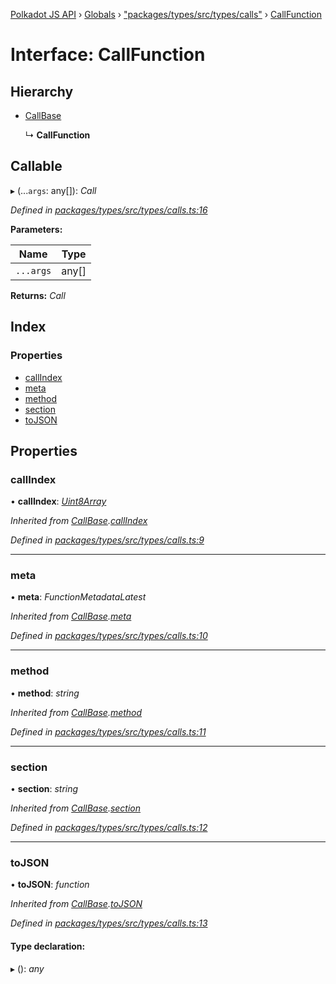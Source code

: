 [Polkadot JS API](../README.md) › [Globals](../globals.md) › ["packages/types/src/types/calls"](../modules/_packages_types_src_types_calls_.md) › [CallFunction](_packages_types_src_types_calls_.callfunction.md)

# Interface: CallFunction

## Hierarchy

* [CallBase](_packages_types_src_types_calls_.callbase.md)

  ↳ **CallFunction**

## Callable

▸ (...`args`: any[]): *Call*

*Defined in [packages/types/src/types/calls.ts:16](https://github.com/polkadot-js/api/blob/533f9ce249/packages/types/src/types/calls.ts#L16)*

**Parameters:**

Name | Type |
------ | ------ |
`...args` | any[] |

**Returns:** *Call*

## Index

### Properties

* [callIndex](_packages_types_src_types_calls_.callfunction.md#callindex)
* [meta](_packages_types_src_types_calls_.callfunction.md#meta)
* [method](_packages_types_src_types_calls_.callfunction.md#method)
* [section](_packages_types_src_types_calls_.callfunction.md#section)
* [toJSON](_packages_types_src_types_calls_.callfunction.md#tojson)

## Properties

###  callIndex

• **callIndex**: *[Uint8Array](../classes/_packages_types_src_codec_raw_.raw.md#static-uint8array)*

*Inherited from [CallBase](_packages_types_src_types_calls_.callbase.md).[callIndex](_packages_types_src_types_calls_.callbase.md#callindex)*

*Defined in [packages/types/src/types/calls.ts:9](https://github.com/polkadot-js/api/blob/533f9ce249/packages/types/src/types/calls.ts#L9)*

___

###  meta

• **meta**: *FunctionMetadataLatest*

*Inherited from [CallBase](_packages_types_src_types_calls_.callbase.md).[meta](_packages_types_src_types_calls_.callbase.md#meta)*

*Defined in [packages/types/src/types/calls.ts:10](https://github.com/polkadot-js/api/blob/533f9ce249/packages/types/src/types/calls.ts#L10)*

___

###  method

• **method**: *string*

*Inherited from [CallBase](_packages_types_src_types_calls_.callbase.md).[method](_packages_types_src_types_calls_.callbase.md#method)*

*Defined in [packages/types/src/types/calls.ts:11](https://github.com/polkadot-js/api/blob/533f9ce249/packages/types/src/types/calls.ts#L11)*

___

###  section

• **section**: *string*

*Inherited from [CallBase](_packages_types_src_types_calls_.callbase.md).[section](_packages_types_src_types_calls_.callbase.md#section)*

*Defined in [packages/types/src/types/calls.ts:12](https://github.com/polkadot-js/api/blob/533f9ce249/packages/types/src/types/calls.ts#L12)*

___

###  toJSON

• **toJSON**: *function*

*Inherited from [CallBase](_packages_types_src_types_calls_.callbase.md).[toJSON](_packages_types_src_types_calls_.callbase.md#tojson)*

*Defined in [packages/types/src/types/calls.ts:13](https://github.com/polkadot-js/api/blob/533f9ce249/packages/types/src/types/calls.ts#L13)*

#### Type declaration:

▸ (): *any*
